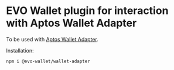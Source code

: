 # EVO Wallet plugin for interaction with Aptos Wallet Adapter

To be used with [Aptos Wallet Adapter](https://github.com/aptos-labs/aptos-wallet-adapter).

Installation:

```
npm i @evo-wallet/wallet-adapter
```
